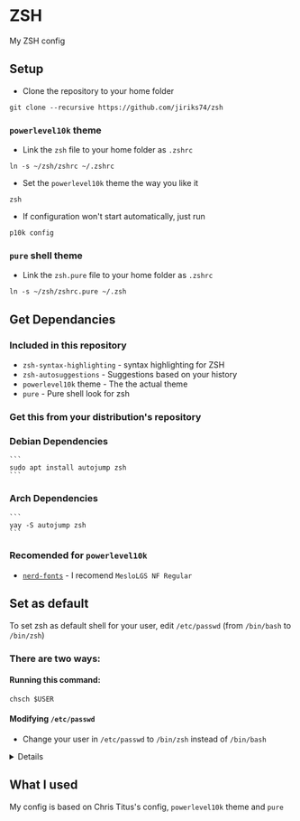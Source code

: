 # ZSH
My ZSH config

## Setup
  - Clone the repository to your home folder
```
git clone --recursive https://github.com/jiriks74/zsh
```
### `powerlevel10k` theme
  - Link the `zsh` file to your home folder as `.zshrc`
```
ln -s ~/zsh/zshrc ~/.zshrc
```
  - Set the `powerlevel10k` theme the way you like it
```
zsh
```
  - If configuration won't start automatically, just run
```
p10k config
```
### `pure` shell theme
  - Link the `zsh.pure` file to your home folder as `.zshrc`
```
ln -s ~/zsh/zshrc.pure ~/.zsh
```  

## Get Dependancies

### Included in this repository
  - `zsh-syntax-highlighting` - syntax highlighting for ZSH
  - `zsh-autosuggestions` - Suggestions based on your history
  - `powerlevel10k` theme - The the actual theme
  - `pure` - Pure shell look for zsh

### Get this from your distribution's repository
  ### Debian Dependencies
    ```
    sudo apt install autojump zsh
    ```

  ### Arch Dependencies
    ```
    yay -S autojump zsh
    ```

### Recomended for `powerlevel10k`
  - [`nerd-fonts`](https://github.com/ryanoasis/nerd-fonts "nerd-fonts github page") - I recomend `MesloLGS NF Regular`

## Set as default
To set zsh as default shell for your user, edit `/etc/passwd` (from `/bin/bash` to `/bin/zsh`)

### There are two ways:
#### Running this command:
```chsch $USER```

#### Modifying `/etc/passwd`
  * Change your user in `/etc/passwd` to `/bin/zsh` instead of `/bin/bash`
<details>

  * Find line containing your username
  * Change the end of the line
    From: ...`:/bin/bash`

    To:   ...`:/bin/zsh`
</details>

## What I used
My config is based on Chris Titus's config, `powerlevel10k` theme and `pure`
